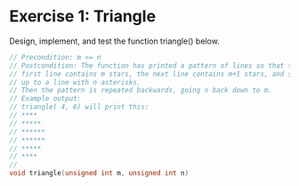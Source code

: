 # Exercise 1: Triangle
Design, implement, and test the function triangle() below.

```cpp
// Precondition: m <= n
// Postcondition: The function has printed a pattern of lines so that the
// first line contains m stars, the next line contains m+1 stars, and so on
// up to a line with n asterisks.
// Then the pattern is repeated backwards, going n back down to m.
// Example output:
// triangle( 4, 6) will print this:
// ****
// *****
// ******
// ******
// *****
// ****
//
void triangle(unsigned int m, unsigned int n)
```
